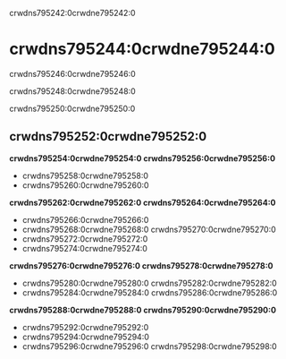 crwdns795242:0crwdne795242:0
# crwdns795244:0crwdne795244:0

crwdns795246:0crwdne795246:0

crwdns795248:0crwdne795248:0

crwdns795250:0crwdne795250:0
## crwdns795252:0crwdne795252:0

**crwdns795254:0crwdne795254:0 crwdns795256:0crwdne795256:0**

* crwdns795258:0crwdne795258:0
* crwdns795260:0crwdne795260:0

**crwdns795262:0crwdne795262:0 crwdns795264:0crwdne795264:0**

* crwdns795266:0crwdne795266:0
* crwdns795268:0crwdne795268:0 crwdns795270:0crwdne795270:0
* crwdns795272:0crwdne795272:0
* crwdns795274:0crwdne795274:0

**crwdns795276:0crwdne795276:0 crwdns795278:0crwdne795278:0**

* crwdns795280:0crwdne795280:0 crwdns795282:0crwdne795282:0
* crwdns795284:0crwdne795284:0 crwdns795286:0crwdne795286:0

**crwdns795288:0crwdne795288:0 crwdns795290:0crwdne795290:0**

* crwdns795292:0crwdne795292:0
* crwdns795294:0crwdne795294:0
* crwdns795296:0crwdne795296:0 crwdns795298:0crwdne795298:0
